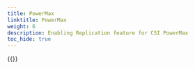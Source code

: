 ```yaml
---
title: PowerMax
linktitle: PowerMax
weight: 6
description: Enabling Replication feature for CSI PowerMax
toc_hide: true
---
```

{{<include file="content/v2/getting-started/installation/helm/modules/replication/powermax.md">}}